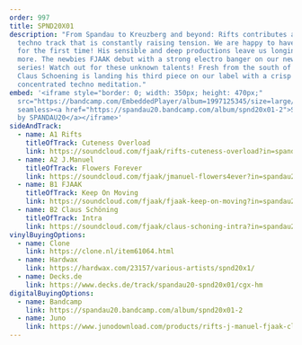 ```yaml
---
order: 997
title: SPND20X01
description: "From Spandau to Kreuzberg and beyond: Rifts contributes a classy
  techno track that is constantly raising tension. We are happy to have J.Manuel
  for the first time! His sensible and deep productions leave us longing for
  more. The newbies FJAAK debut with a strong electro banger on our new X
  series! Watch out for these unknown talents! Fresh from the south of Spandau,
  Claus Schoening is landing his third piece on our label with a crisp and
  concentrated techno meditation."
embed: '<iframe style="border: 0; width: 350px; height: 470px;"
  src="https://bandcamp.com/EmbeddedPlayer/album=1997125345/size=large/bgcol=ffffff/linkcol=0687f5/tracklist=false/transparent=true/"
  seamless><a href="https://spandau20.bandcamp.com/album/spnd20x01-2">SPND20X01
  by SPANDAU20</a></iframe>'
sideAndTrack:
  - name: A1 Rifts
    titleOfTrack: Cuteness Overload
    link: https://soundcloud.com/fjaak/rifts-cuteness-overload?in=spandau20/sets/spandau20-x01
  - name: A2 J.Manuel
    titleOfTrack: Flowers Forever
    link: https://soundcloud.com/fjaak/jmanuel-flowers4ever?in=spandau20/sets/spandau20-x01
  - name: B1 FJAAK
    titleOfTrack: Keep On Moving
    link: https://soundcloud.com/fjaak/fjaak-keep-on-moving?in=spandau20/sets/spandau20-x01
  - name: B2 Claus Schöning
    titleOfTrack: Intra
    link: https://soundcloud.com/fjaak/claus-schoning-intra?in=spandau20/sets/spandau20-x01
vinylBuyingOptions:
  - name: Clone
    link: https://clone.nl/item61064.html
  - name: Hardwax
    link: https://hardwax.com/23157/various-artists/spnd20x1/
  - name: Decks.de
    link: https://www.decks.de/track/spandau20-spnd20x01/cgx-hm
digitalBuyingOptions:
  - name: Bandcamp
    link: https://spandau20.bandcamp.com/album/spnd20x01-2
  - name: Juno
    link: https://www.junodownload.com/products/rifts-j-manuel-fjaak-claus-schoning-spnd20x01/4651718-02/
---
```

